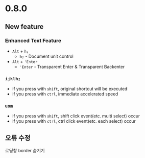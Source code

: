 # 0.8.0


## New feature

### Enhanced Text Feature
- `Alt` + `h;`
  - `h;` - Document unit control
- `Alt` + `'Enter`
  - `'Enter` - Transparent Enter & Transparent Backenter
### `ijklh;`
- if you press with `shift`, original shortcut will be executed
- if you press with `ctrl`, immediate accelerated speed

### `uom` 
- if you press with `shift`, shift click event(etc. multi select) occur
- if you press with `ctrl`, ctrl click event(etc. each select) occur





## 오류 수정

로딩창 border 숨기기

